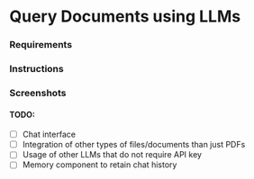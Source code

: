 # Query Documents using LLMs

### Requirements

### Instructions

### Screenshots

#### TODO:
- [ ] Chat interface
- [ ] Integration of other types of files/documents than just PDFs
- [ ] Usage of other LLMs that do not require API key
- [ ] Memory component to retain chat history
